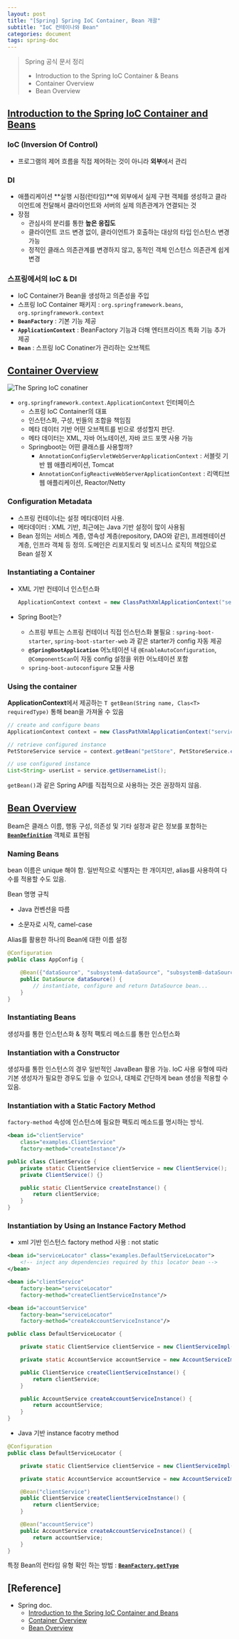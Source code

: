 ```yaml
---
layout: post
title: "[Spring] Spring IoC Container, Bean 개괄"
subtitle: "IoC 컨테이나와 Bean"
categories: document
tags: spring-doc
---
```


> Spring 공식 문서 정리  
> 
> - Introduction to the Spring IoC Container & Beans
> - Container Overview
> - Bean Overview

## [Introduction to the Spring IoC Container and Beans](https://docs.spring.io/spring-framework/reference/core/beans/introduction.html)

### IoC (Inversion Of Control)

- 프로그램의 제어 흐름을 직접 제어하는 것이 아니라 **외부**에서 관리

### DI

- 애플리케이션 **실행 시점(런타임)**에 외부에서 실제 구현 객체를 생성하고 클라이언트에 전달해서 클라이언트와 서버의 실제 의존관계가 연결되는 것
- 장점
  - 관심사의 분리를 통한 **높은 응집도**
  - 클라이언트 코드 변경 없이, 클라이언트가 호출하는 대상의 타입 인스턴스 변경 가능
  - 정적인 클래스 의존관계를 변경하지 않고, 동적인 객체 인스턴스 의존관계 쉽게 변경

### 스프링에서의 IoC & DI

- IoC Container가 Bean을 생성하고 의존성을 주입
- 스프링 IoC Container 패키지 : `org.springframework.beans`, `org.springframework.context`
- **`BeanFactory`** : 기본 기능 제공
- **`ApplicationContext`** : BeanFactory 기능과 더해 엔터프라이즈 특화 기능 추가 제공
- **`Bean`** : 스프링 IoC Conatiner가 관리하는 오브젝트



## [Container Overview](https://docs.spring.io/spring-framework/reference/core/beans/basics.html)

![The Spring IoC conatiner](https://docs.spring.io/spring-framework/reference/_images/container-magic.png)

- `org.springframework.context.ApplicationContext` 인터페이스
  - 스프링 IoC Container의 대표
  - 인스턴스화, 구성, 빈들의 조합을 책임짐
  - 메타 데이터 기반 어떤 오브젝트를 빈으로 생성할지 판단.
  - 메타 데이터는 XML, 자바 어노테이션, 자바 코드 포맷 사용 가능
  - Springboot는 어떤 클래스를 사용할까?
    - `AnnotationConfigServletWebServerApplicationContext` : 서블릿 기반 웹 애플리케이션, Tomcat
    - `AnnotationConfigReactiveWebServerApplicationContext` : 리액티브 웹 애플리케이션, Reactor/Netty

### Configuration Metadata

- 스프링 컨테이너는 설정 메타데이터 사용.
- 메타데이터 : XML 기반, 최근에는 Java 기반 설정이 많이 사용됨
- Bean 정의는 서비스 계층, 영속성 계층(repository, DAO와 같은), 프레젠테이션 계층, 인프라 객체 등 정의. 도메인은 리포지토리 및 비즈니스 로직의 책임으로 Bean 설정 X

### Instantiating a Container

- XML 기반 컨테이너 인스턴스화
  
  ```java
  ApplicationContext context = new ClassPathXmlApplicationContext("services.xml", "daos.xml");
  ```
- Spring Boot는?
  - 스프링 부트는 스프링 컨테이너 직접 인스턴스화 불필요 : `spring-boot-starter`, `spring-boot-starter-web` 과 같은 starter가 config 자동 제공
  - **`@SpringBootApplication`** 어노테이션 내 `@EnableAutoConfiguration`, `@ComponentScan`이 자동 config 설정을 위한 어노테이션 포함
  - `spring-boot-autoconfigure` 모듈 사용

### Using the container

**ApplicationContext**에서 제공하는 `T getBean(String name, Clas<T> requiredType)` 통해 bean을 가져올 수 있음

```java
// create and configure beans
ApplicationContext context = new ClassPathXmlApplicationContext("services.xml", "daos.xml");

// retrieve configured instance
PetStoreService service = context.getBean("petStore", PetStoreService.class);

// use configured instance
List<String> userList = service.getUsernameList();
```

`getBean()`과 같은 Spring API를 직접적으로 사용하는 것은 권장하지 않음. 



## [Bean Overview](https://docs.spring.io/spring-framework/reference/core/beans/definition.html)

Beam은 클래스 이름, 행동 구성, 의존성 및 기타 설정과 같은 정보를 포함하는 [**`BeanDefinition`**](https://github.com/spring-projects/spring-framework/blob/b3a6dbaab38b7fe26ed8ef771fd282cd961f0433/spring-beans/src/main/java/org/springframework/beans/factory/config/BeanDefinition.java) 객체로 표현됨



### Naming Beans

bean 이름은 unique 해야 함. 일반적으로 식별자는 한 개이지만, alias를 사용하여 다수를 적용할 수도 있음.



Bean 명명 규칙

- Java 컨벤션을 따름

- 소문자로 시작, camel-case



Alias를 활용한 하나의 Bean에 대한 이름 설정

```java
@Configuration
public class AppConfig {

	@Bean({"dataSource", "subsystemA-dataSource", "subsystemB-dataSource"})
	public DataSource dataSource() {
		// instantiate, configure and return DataSource bean...
	}
}
```



### Instantiating Beans

생성자를 통한 인스턴스화 & 정적 팩토리 메소드를 통한 인스턴스화



### Instantiation with a Constructor

생성자를 통한 인스턴스의 경우 일반적인 JavaBean 활용 가능. IoC 사용 유형에 따라 기본 생성자가 필요한 경우도 있을 수 있으나, 대체로 간단하게 bean 생성을 적용할 수 있음.



### Instantiation with a Static Factory Method

`factory-method` 속성에 인스턴스에 필요한 팩토리 메소드를 명시하는 방식.

```xml
<bean id="clientService"
	class="examples.ClientService"
	factory-method="createInstance"/>
```

```java
public class ClientService {
	private static ClientService clientService = new ClientService();
	private ClientService() {}

	public static ClientService createInstance() {
		return clientService;
	}
}
```



### Instantiation by Using an Instance Factory Method

- xml 기반 인스턴스 factory method 사용 : not static

```xml
<bean id="serviceLocator" class="examples.DefaultServiceLocator">
	<!-- inject any dependencies required by this locator bean -->
</bean>

<bean id="clientService"
	factory-bean="serviceLocator"
	factory-method="createClientServiceInstance"/>

<bean id="accountService"
	factory-bean="serviceLocator"
	factory-method="createAccountServiceInstance"/>
```

```java
public class DefaultServiceLocator {

	private static ClientService clientService = new ClientServiceImpl();

	private static AccountService accountService = new AccountServiceImpl();

	public ClientService createClientServiceInstance() {
		return clientService;
	}

	public AccountService createAccountServiceInstance() {
		return accountService;
	}
}
```



- Java 기반 instance facotry method

```java
@Configuration
public class DefaultServiceLocator {

	private static ClientService clientService = new ClientServiceImpl();

	private static AccountService accountService = new AccountServiceImpl();

    @Bean("clientService")
	public ClientService createClientServiceInstance() {
		return clientService;
	}

    @Bean("accountService")
	public AccountService createAccountServiceInstance() {
		return accountService;
	}
}
```



특정  Bean의 런타임 유형 확인 하는 방법 : [**`BeanFactory.getType`**](https://github.com/spring-projects/spring-framework/blob/b3a6dbaab38b7fe26ed8ef771fd282cd961f0433/spring-beans/src/main/java/org/springframework/beans/factory/BeanFactory.java#L357)



## [Reference]

- Spring doc.
  - [Introduction to the Spring IoC Container and Beans](https://docs.spring.io/spring-framework/reference/core/beans/introduction.html)
  - [Container Overview](https://docs.spring.io/spring-framework/reference/core/beans/basics.html)
  - [Bean Overview](https://docs.spring.io/spring-framework/reference/core/beans/definition.html)